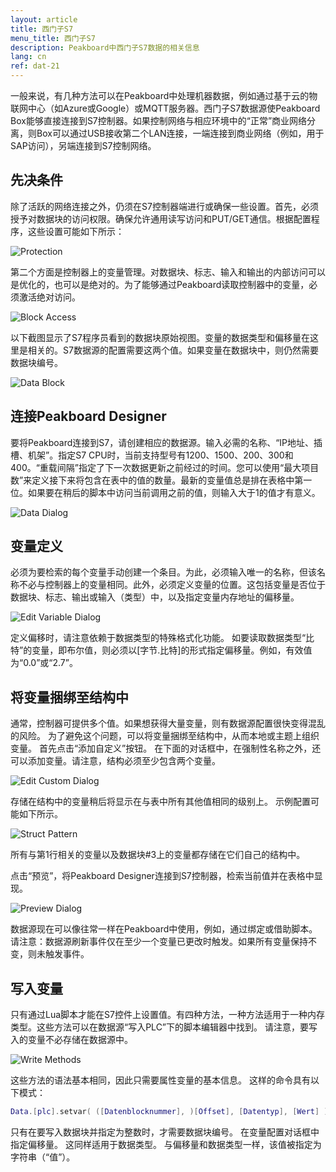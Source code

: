 ```yaml
---
layout: article
title: 西门子S7
menu_title: 西门子S7
description: Peakboard中西门子S7数据的相关信息
lang: cn
ref: dat-21
---
```

一般来说，有几种方法可以在Peakboard中处理机器数据，例如通过基于云的物联网中心（如Azure或Google）或MQTT服务器。西门子S7数据源使Peakboard Box能够直接连接到S7控制器。如果控制网络与相应环境中的“正常”商业网络分离，则Box可以通过USB接收第二个LAN连接，一端连接到商业网络（例如，用于SAP访问），另端连接到S7控制网络。

## 先决条件

除了活跃的网络连接之外，仍须在S7控制器端进行或确保一些设置。首先，必须授予对数据块的访问权限。确保允许通用读写访问和PUT/GET通信。根据配置程序，这些设置可能如下所示：

![Protection](/assets/images/data-sources/siemens-s7/datenquelle-s7-00-protection.png)

第二个方面是控制器上的变量管理。对数据块、标志、输入和输出的内部访问可以是优化的，也可以是绝对的。为了能够通过Peakboard读取控制器中的变量，必须激活绝对访问。

![Block Access](/assets/images/data-sources/siemens-s7/datenquelle-s7-01-block-access.png)

以下截图显示了S7程序员看到的数据块原始视图。变量的数据类型和偏移量在这里是相关的。S7数据源的配置需要这两个值。如果变量在数据块中，则仍然需要数据块编号。

![Data Block](/assets/images/data-sources/siemens-s7/datenquelle-s7-02-data-block.png)


## 连接Peakboard Designer

要将Peakboard连接到S7，请创建相应的数据源。输入必需的名称、“IP地址、插槽、机架”。指定S7 CPU时，当前支持型号有1200、1500、200、300和400。“重载间隔”指定了下一次数据更新之前经过的时间。您可以使用“最大项目数”来定义接下来将包含在表中的值的数量。最新的变量值总是排在表格中第一位。如果要在稍后的脚本中访问当前调用之前的值，则输入大于1的值才有意义。

![Data Dialog](/assets/images/data-sources/siemens-s7/datenquelle-s7-03-edit-data-dialog.png)

## 变量定义

必须为要检索的每个变量手动创建一个条目。为此，必须输入唯一的名称，但该名称不必与控制器上的变量相同。此外，必须定义变量的位置。这包括变量是否位于数据块、标志、输出或输入（类型）中，以及指定变量内存地址的偏移量。

![Edit Variable Dialog](/assets/images/data-sources/siemens-s7/datenquelle-s7-04-edit-variable-dialog.png)

定义偏移时，请注意依赖于数据类型的特殊格式化功能。
如要读取数据类型“比特”的变量，即布尔值，则必须以[字节.比特]的形式指定偏移量。例如，有效值为“0.0”或“2.7”。

## 将变量捆绑至结构中

通常，控制器可提供多个值。如果想获得大量变量，则有数据源配置很快变得混乱的风险。
为了避免这个问题，可以将变量捆绑至结构中，从而本地或主题上组织变量。
首先点击“添加自定义”按钮。
在下面的对话框中，在强制性名称之外，还可以添加变量。请注意，结构必须至少包含两个变量。

![Edit Custom Dialog](/assets/images/data-sources/siemens-s7/datenquelle-s7-05-edit-custom-dialog.png)

存储在结构中的变量稍后将显示在与表中所有其他值相同的级别上。
示例配置可能如下所示。

![Struct Pattern](/assets/images/data-sources/siemens-s7/datenquelle-s7-06-struct-pattern.png)

所有与第1行相关的变量以及数据块#3上的变量都存储在它们自己的结构中。

点击“预览”，将Peakboard Designer连接到S7控制器，检索当前值并在表格中显现。

![Preview Dialog](/assets/images/data-sources/siemens-s7/datenquelle-s7-07-preview-dialog.png)

数据源现在可以像往常一样在Peakboard中使用，例如，通过绑定或借助脚本。请注意：数据源刷新事件仅在至少一个变量已更改时触发。如果所有变量保持不变，则未触发事件。

## 写入变量

只有通过Lua脚本才能在S7控件上设置值。有四种方法，一种方法适用于一种内存类型。这些方法可以在数据源“写入PLC”下的脚本编辑器中找到。
请注意，要写入的变量不必存储在数据源中。

![Write Methods](/assets/images/data-sources/siemens-s7/datenquelle-s7-08-write-methods.png)

这些方法的语法基本相同，因此只需要属性变量的基本信息。
这样的命令具有以下模式：

```lua
Data.[plc].setvar( ([Datenblocknummer], )[Offset], [Datentyp], [Wert] )
```

只有在要写入数据块并指定为整数时，才需要数据块编号。
在变量配置对话框中指定偏移量。
这同样适用于数据类型。
与偏移量和数据类型一样，该值被指定为字符串（“值”）。
